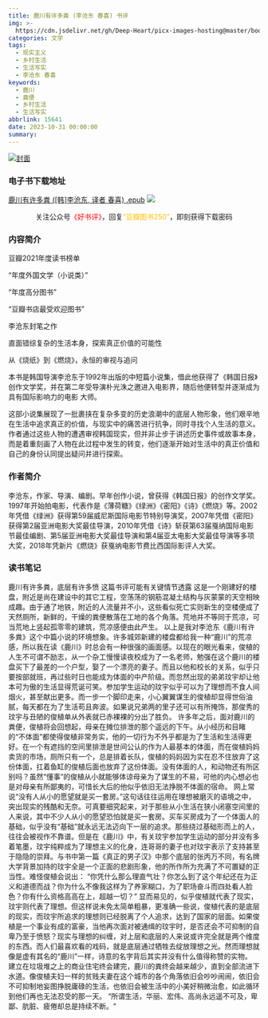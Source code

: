 ```yaml
---
title: 鹿川有许多粪 (李沧东 春喜) 书评
img: >-
  https://cdn.jsdelivr.net/gh/Deep-Heart/picx-images-hosting@master/boomments/鹿川有许多粪.1o4ndlnu53sw.webp
categories: 文学
tags:
  - 现实主义
  - 乡村生活
  - 生活写实
  - 李沧东 春喜
keywords:
  - 鹿川
  - 粪便
  - 乡村生活
  - 生活写实
abbrlink: 15641
date: 2023-10-31 00:00:00
summary:
---
```


[![封面](https://cdn.jsdelivr.net/gh/Deep-Heart/picx-images-hosting@master/boomments/鹿川有许多粪.1o4ndlnu53sw.webp)]()
### 电子书下载地址
[鹿川有许多粪 ([韩]李沧东, 译者 春喜) .epub](https://url57.ctfile.com/f/23765157-960786015-e600ba)
![](https://cdn.jsdelivr.net/gh/Deep-Heart/picx-images-hosting@master/WeChat/wechat_mp_large.6xheshb4rok0.webp)
<center>关注公众号<font color="#ff0000">《好书评》</font>，回复<font color="#ffc000">“豆瓣图书250”</font>，即刻获得下载密码</center>

### 内容简介
豆瓣2021年度读书榜单

“年度外国文学（小说类）”

“年度高分图书”

“豆瓣书店最受欢迎图书”

李沧东封笔之作

直面错综复杂的生活本身，探索真正价值的可能性

从《烧纸》到《燃烧》，永恒的审视与追问

本书是韩国导演李沧东于1992年出版的中短篇小说集，借此他获得了《韩国日报》创作文学奖，并在第二年受导演朴光洙之邀进入电影界，随后他便转型并逐渐成为具有国际影响力的电影 大师。

这部小说集展现了一批裹挟在复杂多变的历史浪潮中的底层人物形象，他们艰辛地在生活中追求真正的价值，与现实中的痛苦进行抗争，同时寻找个人生活的意义。作者通过这些人物的遭遇审视韩国现实，但并非止步于讲述历史事件或故事本身，而是着重刻画了人物在此过程中发生的转变，他们逐渐开始对生活中的真正价值和自己的身份认同提出疑问并进行探索。

### 作者简介
李沧东，作家、导演、编剧。早年创作小说，曾获得《韩国日报》的创作文学奖。1997年开始拍电影，代表作是《薄荷糖》《绿洲》《密阳》《诗》《燃烧》等。2002年凭借《绿洲》获得第59届威尼斯国际电影节特别导演奖，2007年凭借《密阳》获得第2届亚洲电影大奖最佳导演，2010年凭借《诗》斩获第63届戛纳国际电影节最佳编剧、第5届亚洲电影大奖最佳导演和第4届亚太电影大奖最佳导演等多项大奖，2018年凭新片《燃烧》获戛纳电影节费比西国际影评人大奖。

### 读书笔记
鹿川有许多粪，底层有许多愤
这篇书评可能有关键情节透露
 这是一个刚建好的楼盘，附近是尚在建设中的其它工程，空荡荡的钢筋混凝土结构与灰蒙蒙的天空相映成趣。由于通了地铁，附近的人流量并不小，这些看似死亡实则新生的空楼便成了天然厕所，新鲜的，干燥的粪便散落在工地的各个角落。荒地并不等同于荒凉，可当荒地上竖起孤零零的建筑，荒凉感便由此产生。
以上是我对李沧东《鹿川有许多粪》这个中篇小说的环境想象。许多城郊新建的楼盘都给我一种“鹿川”的荒凉感，所以我在读《鹿川》时总会有一种很强的画面感。以现在的眼光看来，俊植的人生不可谓不励志，从一个杂工慢慢读夜校成为了一名老师，勉强在这个鹿川的楼盘买下了最差的一个户型，娶了一个漂亮的妻子。而且以他和校长的关系，似乎只要按部就班，再过些时日也能成为体面的中产阶级。而忽然出现的弟弟玟宇却让他本可为傲的生活显得荒诞可笑。参加学生运动的玟宇似乎可以为了理想而不食人间烟火，甚至献出更多。而一步一个脚印走来，小心翼翼谋生的俊植却显得世俗油腻，每天都在为了生活苟且奔波。如果说兄弟两的里子还可以有所掩饰，那俊秀的玟宇与丑陋的俊植单从外表就已赤裸裸的分出了胜负。
许多年之后，面对鹿川的粪便，俊植将会回想起，母亲在摊位排泄的那个遥远的下午。从小经历和目睹的“不体面”都使得俊植非常务实，他的一切行为不外乎都是为了生活和生活得更好。在一个有遮挡的空间里排泄是世间公认的作为人最基本的体面，而在俊植妈妈卖货的市场，厕所只有一个，总是排着长队，俊植的妈妈因为实在忍不住放弃了这份体面，扛着鱼缸的俊植后面也放弃了这份体面。没有体面的人，和动物还有所区别吗？虽然“懂事”的俊植从小就能够体谅母亲为了谋生的不易，可他的内心想必也是对母亲有所鄙夷的，可惜长大后的他似乎依旧无法挣脱不体面的宿命。
网上常说“没有人从小的愿望就是买一套房。”这句话往往运用在理想被磨灭的语境之中，突出现实的残酷和无奈。可真要细究起来，对于那些从小生活在狭小闭塞空间里的人来说，其中不少人从小的愿望恐怕就是买一套房。买车买房成为了一个体面人的基础，似乎没有“基础”就永远无法迈向下一层的追求。那些绕过基础形而上的人，往往会被视作不靠谱。但是在《鹿川》中，有关玟宇参加学生运动的部分并没有多着笔墨，玟宇纯粹成为了理想主义的化身，连哥哥的妻子也对玟宇表示了支持甚至于隐隐的崇拜。与书中第一篇《真正的男子汉》中那个底层的张丙万不同，有名牌大学背景加持的玟宇全是一个正面的悲剧形象，他的所作所为充满了不可置疑的正当性。难怪俊植会说出：
“你凭什么那么理直气壮？你怎么到了这个年纪还在为正义和道德而战？你为什么不像我这样为了养家糊口，为了职场奋斗而四处看人脸色？你有什么资格高高在上，超越一切？”
显而易见的，似乎俊植就代表了现实，玟宇则代表了理想。但这样说未免太简单粗暴，更准确一些说，俊植代表的是底层的现实，而玟宇所追求的理想则已经脱离了个人追求，达到了国家的层面。如果俊植是一个事业有成的富豪，当他再次面对被通缉的玟宇时，是否还会不可抑制的自卑乃至于愤怒？现实与理想的纠缠，对上层和底层的人来说或许完全就是两个维度的东西。而人们最喜欢看的戏码，就是底层通过牺牲去绽放理想之光。然而理想就像是虚有其名的“鹿川”一样，诗意的名字背后其实并没有什么值得称赞的实物。
建立在垃圾堆之上的商业住宅终会建完，鹿川的粪终会越来越少，直到全部流进下水道。像俊植夫妇一样的贫贱夫妻在这个城市的各个角落依旧会吵吵闹闹，依旧会不可抑制地妄图挣脱庸碌的生活，也依旧会被生活中的小美好稍微治愈，如此循环到他们再也无法忍受的那一天。
“所谓生活，华丽、宏伟、高尚永远遥不可及，卑鄙、肮脏、疲倦却总是持续不断。"
